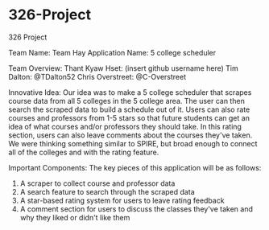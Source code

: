 # 326-Project
326 Project

Team Name: Team Hay
Application Name: 5 college scheduler

Team Overview:
Thant Kyaw Hset: (insert github username here)
Tim Dalton: @TDalton52
Chris Overstreet: @C-Overstreet

Innovative Idea:
Our idea was to make a 5 college scheduler that scrapes course data from all 5 colleges in the 5 college area. The user can then search the scraped data to build a schedule out of it. Users can also rate courses and professors from 1-5 stars so that future students can get an idea of what courses and/or professors they should take. In this rating section, users can also leave comments about the courses they've taken. We were thinking something similar to SPIRE, but broad enough to connect all of the colleges and with the rating feature.

Important Components:
The key pieces of this application will be as follows:
1. A scraper to collect course and professor data
2. A search feature to search through the scraped data
3. A star-based rating system for users to leave rating feedback
4. A comment section for users to discuss the classes they've taken and why they liked or didn't like them